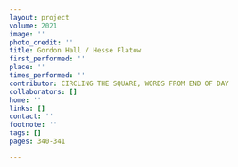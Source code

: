 ```yaml
---
layout: project
volume: 2021
image: ''
photo_credit: ''
title: Gordon Hall / Hesse Flatow
first_performed: ''
place: ''
times_performed: ''
contributor: CIRCLING THE SQUARE, WORDS FROM END OF DAY
collaborators: []
home: ''
links: []
contact: ''
footnote: ''
tags: []
pages: 340-341

---
```




